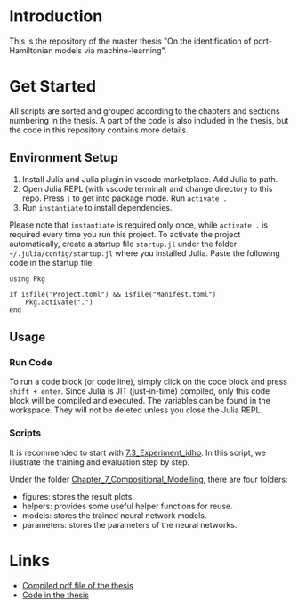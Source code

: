 # Introduction

This is the repository of the master thesis "On the identification of port-Hamiltonian models via machine-learning".

# Get Started

All scripts are sorted and grouped according to the chapters and sections numbering in the thesis. A part of the code is also included in the thesis, but the code in this repository contains more details.

## Environment Setup

1. Install Julia and Julia plugin in vscode marketplace. Add Julia to path.
2. Open Julia REPL (with vscode terminal) and change directory to this repo. Press `]` to get into package mode. Run `activate .`
3. Run `instantiate` to install dependencies.

Please note that `instantiate` is required only once, while `activate .` is required every time you run this project. To activate the project automatically, create a startup file `startup.jl` under the folder `~/.julia/config/startup.jl` where you installed Julia. Paste the following code in the startup file:

```
using Pkg

if isfile("Project.toml") && isfile("Manifest.toml")
    Pkg.activate(".")
end
```

## Usage

### Run Code

To run a code block (or code line), simply click on the code block and press `shift + enter`. Since Julia is JIT (just-in-time) compiled, only this code block will be compiled and executed. The variables can be found in the workspace. They will not be deleted unless you close the Julia REPL.

### Scripts

It is recommended to start with [7.3_Experiment_idho](https://git.ltd.uni-erlangen.de/JiandongZhao/master-thesis/-/blob/main/src/examples_in_thesis/Chapter%207%20Compositional%20Modelling/7.3_Experiment_idho.jl). In this script, we illustrate the training and evaluation step by step.

Under the folder [Chapter_7_Compositional_Modelling](https://git.ltd.uni-erlangen.de/JiandongZhao/master-thesis/-/tree/main/src/examples_in_thesis/Chapter%207%20Compositional%20Modelling), there are four folders:

- figures: stores the result plots.
- helpers: provides some useful helper functions for reuse.
- models: stores the trained neural network models.
- parameters: stores the parameters of the neural networks.

# Links

- [Compiled pdf file of the thesis](https://git.ltd.uni-erlangen.de/JiandongZhao/master-thesis/-/blob/main/master_thesis/compiled_files)
- [Code in the thesis](https://git.ltd.uni-erlangen.de/JiandongZhao/master-thesis/-/tree/main/src)
